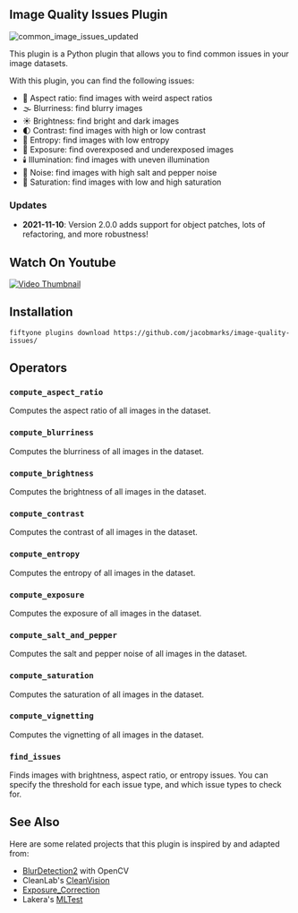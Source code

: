 ## Image Quality Issues Plugin

![common_image_issues_updated](https://github.com/jacobmarks/image-quality-issues/assets/12500356/4f3b89c9-58b6-4404-a9da-8cd6570a1793)

This plugin is a Python plugin that allows you to find common issues in your
image datasets.

With this plugin, you can find the following issues:

- 📏 Aspect ratio: find images with weird aspect ratios
- 🌫️ Blurriness: find blurry images
- ☀️ Brightness: find bright and dark images
- 🌓 Contrast: find images with high or low contrast
- 🔀 Entropy: find images with low entropy
- 📸 Exposure: find overexposed and underexposed images
- 🕯️ Illumination: find images with uneven illumination
- 🧂 Noise: find images with high salt and pepper noise
- 🌈 Saturation: find images with low and high saturation

### Updates

- **2021-11-10**: Version 2.0.0 adds support for object patches, lots of refactoring, and more robustness!

## Watch On Youtube

[![Video Thumbnail](https://img.youtube.com/vi/0Kkzx0nEXEo/0.jpg)](https://www.youtube.com/watch?v=0Kkzx0nEXEo&list=PLuREAXoPgT0RZrUaT0UpX_HzwKkoB-S9j&index=14)

## Installation

```shell
fiftyone plugins download https://github.com/jacobmarks/image-quality-issues/
```

## Operators

### `compute_aspect_ratio`

Computes the aspect ratio of all images in the dataset.

### `compute_blurriness`

Computes the blurriness of all images in the dataset.

### `compute_brightness`

Computes the brightness of all images in the dataset.

### `compute_contrast`

Computes the contrast of all images in the dataset.

### `compute_entropy`

Computes the entropy of all images in the dataset.

### `compute_exposure`

Computes the exposure of all images in the dataset.

### `compute_salt_and_pepper`

Computes the salt and pepper noise of all images in the dataset.

### `compute_saturation`

Computes the saturation of all images in the dataset.

### `compute_vignetting`

Computes the vignetting of all images in the dataset.

### `find_issues`

Finds images with brightness, aspect ratio, or entropy issues. You can specify
the threshold for each issue type, and which issue types to check for.

## See Also

Here are some related projects that this plugin is inspired by and adapted from:

- [BlurDetection2](https://github.com/WillBrennan/BlurDetection2) with OpenCV
- CleanLab's [CleanVision](https://github.com/cleanlab/cleanvision/tree/main)
- [Exposure_Correction](https://github.com/mahmoudnafifi/Exposure_Correction)
- Lakera's [MLTest](https://docs.lakera.ai/)

